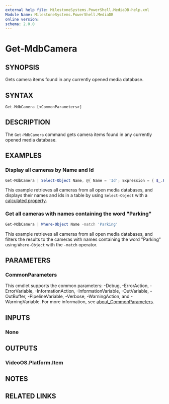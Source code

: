 ```yaml
---
external help file: MilestoneSystems.PowerShell.MediaDB-help.xml
Module Name: MilestoneSystems.PowerShell.MediaDB
online version:
schema: 2.0.0
---
```


# Get-MdbCamera

## SYNOPSIS

Gets camera items found in any currently opened media database.

## SYNTAX

```
Get-MdbCamera [<CommonParameters>]
```

## DESCRIPTION

The `Get-MdbCamera` command gets camera items found in any currently opened media database.

## EXAMPLES

### Display all cameras by Name and Id

```powershell
Get-MdbCamera | Select-Object Name, @{ Name = 'Id'; Expression = { $_.FQID.ObjectId }}
```

This example retrieves all cameras from all open media databases, and displays their names and ids in a table by using
`Select-Object` with a [calculated property](https://learn.microsoft.com/en-us/powershell/module/microsoft.powershell.core/about/about_calculated_properties?view=powershell-5.1).

### Get all cameras with names containing the word "Parking"

```powershell
Get-MdbCamera | Where-Object Name -match 'Parking'
```

This example retrieves all cameras from all open media databases, and filters the results to the cameras with names
containing the word "Parking" using `Where-Object` with the `-match` operator.

## PARAMETERS

### CommonParameters

This cmdlet supports the common parameters: -Debug, -ErrorAction, -ErrorVariable, -InformationAction, -InformationVariable, -OutVariable, -OutBuffer, -PipelineVariable, -Verbose, -WarningAction, and -WarningVariable. For more information, see [about_CommonParameters](http://go.microsoft.com/fwlink/?LinkID=113216).

## INPUTS

### None

## OUTPUTS

### VideoOS.Platform.Item

## NOTES

## RELATED LINKS
